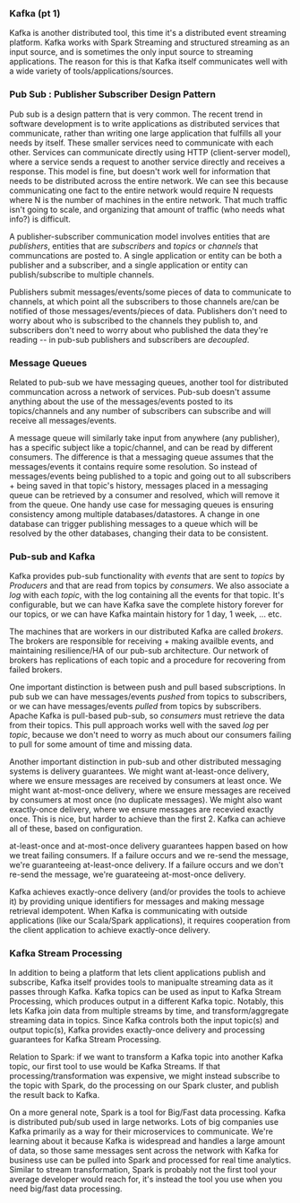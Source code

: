### Kafka (pt 1)

Kafka is another distributed tool, this time it's a distributed event streaming platform.  Kafka works with Spark Streaming and structured streaming as an input source, and is sometimes the only input source to streaming applications.  The reason for this is that Kafka itself communicates well with a wide variety of tools/applications/sources.

### Pub Sub : Publisher Subscriber Design Pattern

Pub sub is a design pattern that is very common.  The recent trend in software development is to write applications as distributed services that communicate, rather than writing one large application that fulfills all your needs by itself.  These smaller services need to communicate with each other.  Services can communicate directly using HTTP (client-server model), where a service sends a request to another service directly and receives a response.  This model is fine, but doesn't work well for information that needs to be distributed across the entire network.  We can see this because communicating one fact to the entire network would require N requests where N is the number of machines in the entire network.  That much traffic isn't going to scale, and organizing that amount of traffic (who needs what info?) is difficult.

A publisher-subscriber communication model involves entities that are *publishers*, entities that are *subscribers* and *topics* or *channels* that communcations are posted to.  A single application or entity can be both a publisher and a subscriber, and a single application or entity can publish/subscribe to multiple channels.

Publishers submit messages/events/some pieces of data to communicate to channels, at which point all the subscribers to those channels are/can be notified of those messages/events/pieces of data.  Publishers don't need to worry about who is subscribed to the channels they publish to, and subscribers don't need to worry about who published the data they're reading -- in pub-sub publishers and subscribers are *decoupled*.

### Message Queues

Related to pub-sub we have messaging queues, another tool for distributed communcation across a network of services.  Pub-sub doesn't assume anything about the use of the messages/events posted to its topics/channels and any number of subscribers can subscribe and will receive all messages/events.

A message queue will similarly take input from anywhere (any publisher), has a specific subject like a topic/channel, and can be read by different consumers.  The difference is that a messaging queue assumes that the messages/events it contains require some resolution.  So instead of messages/events being published to a topic and going out to all subscribers + being saved in that topic's history, messages placed in a messaging queue can be retrieved by a consumer and resolved, which will remove it from the queue.  One handy use case for messaging queues is ensuring consistency among multiple databases/datastores.  A change in one database can trigger publishing messages to a queue which will be resolved by the other databases, changing their data to be consistent.

### Pub-sub and Kafka

Kafka provides pub-sub functionality with *events* that are sent to *topics* by *Producers* and that are read from topics by *consumers*.  We also associate a *log* with each *topic*, with the log containing all the events for that topic.  It's configurable, but we can have Kafka save the complete history forever for our topics, or we can have Kafka maintain history for 1 day, 1 week, ... etc.

The machines that are workers in our distributed Kafka are called *brokers*.  The brokers are responsible for receiving + making availble events, and maintaining resilience/HA of our pub-sub architecture.  Our network of brokers has replications of each topic and a procedure for recovering from failed brokers.

One important distinction is between push and pull based subscriptions.  In pub sub we can have messages/events *pushed* from topics to subscribers, or we can have messages/events *pulled* from topics by subscribers.  Apache Kafka is pull-based pub-sub, so *consumers* must retrieve the data from their topics.  This pull approach works well with the saved *log* per *topic*, because we don't need to worry as much about our consumers failing to pull for some amount of time and missing data.

Another important distinction in pub-sub and other distributed messaging systems is delivery guarantees.  We might want at-least-once delivery, where we ensure messages are received by consumers at least once.  We might want at-most-once delivery, where we ensure messages are received by consumers at most once (no duplicate messages).  We might also want exactly-once delivery, where we ensure messages are recevied exactly once.  This is nice, but harder to achieve than the first 2.  Kafka can achieve all of these, based on configuration.  

at-least-once and at-most-once delivery guarantees happen based on how we treat failing consumers.  If a failure occurs and we re-send the message, we're guaranteeing at-least-once delivery.  If a failure occurs and we don't re-send the message, we're guarateeing at-most-once delivery.

Kafka achieves exactly-once delivery (and/or provides the tools to achieve it) by providing unique identifiers for messages and making message retrieval idempotent.  When Kafka is communicating with outside applications (like our Scala/Spark applications), it requires cooperation from the client application to achieve exactly-once delivery.

### Kafka Stream Processing

In addition to being a platform that lets client applications publish and subscribe, Kafka itself provides tools to manipualte streaming data as it passes through Kafka.  Kafka topics can be used as input to Kafka Stream Processing, which produces output in a different Kafka topic.  Notably, this lets Kafka join data from multiple streams by time, and transform/aggregate streaming data in topics.  Since Kafka controls both the input topic(s) and output topic(s), Kafka provides exactly-once delivery and processing guarantees for Kafka Stream Processing.

Relation to Spark: if we want to transform a Kafka topic into another Kafka topic, our first tool to use would be Kafka Streams.  If that processing/transformation was expensive, we might instead subscribe to the topic with Spark, do the processing on our Spark cluster, and publish the result back to Kafka.

On a more general note, Spark is a tool for Big/Fast data processing.  Kafka is distributed pub/sub used in large networks.  Lots of big companies use Kafka primarily as a way for their microservices to communicate.  We're learning about it because Kafka is widespread and handles a large amount of data, so those same messages sent across the network with Kafka for business use can be pulled into Spark and processed for real time analytics.  Similar to stream transformation, Spark is probably not the first tool your average developer would reach for, it's instead the tool you use when you need big/fast data processing.
